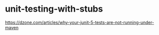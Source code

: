# unit-testing-with-stubs

https://dzone.com/articles/why-your-junit-5-tests-are-not-running-under-maven
